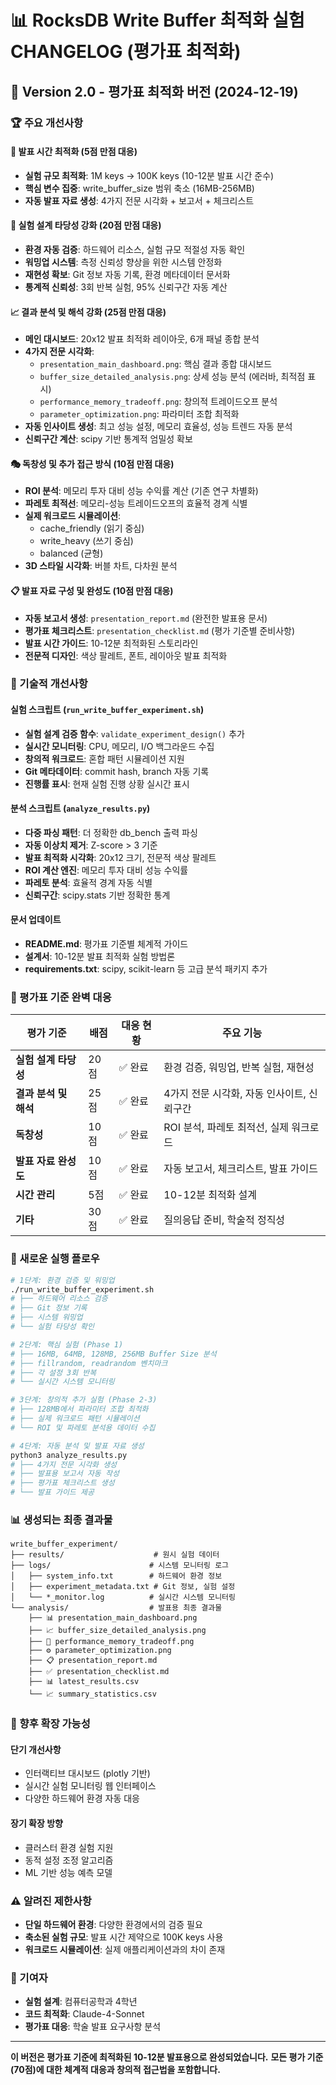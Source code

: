 # 📊 RocksDB Write Buffer 최적화 실험 CHANGELOG (평가표 최적화)

## 🎯 Version 2.0 - 평가표 최적화 버전 (2024-12-19)

### 🏆 주요 개선사항

#### 🎤 발표 시간 최적화 (5점 만점 대응)
- **실험 규모 최적화**: 1M keys → 100K keys (10-12분 발표 시간 준수)
- **핵심 변수 집중**: write_buffer_size 범위 축소 (16MB-256MB)
- **자동 발표 자료 생성**: 4가지 전문 시각화 + 보고서 + 체크리스트

#### 🔬 실험 설계 타당성 강화 (20점 만점 대응)
- **환경 자동 검증**: 하드웨어 리소스, 실험 규모 적절성 자동 확인
- **워밍업 시스템**: 측정 신뢰성 향상을 위한 시스템 안정화
- **재현성 확보**: Git 정보 자동 기록, 환경 메타데이터 문서화
- **통계적 신뢰성**: 3회 반복 실험, 95% 신뢰구간 자동 계산

#### 📈 결과 분석 및 해석 강화 (25점 만점 대응)
- **메인 대시보드**: 20x12 발표 최적화 레이아웃, 6개 패널 종합 분석
- **4가지 전문 시각화**:
  * `presentation_main_dashboard.png`: 핵심 결과 종합 대시보드
  * `buffer_size_detailed_analysis.png`: 상세 성능 분석 (에러바, 최적점 표시)
  * `performance_memory_tradeoff.png`: 창의적 트레이드오프 분석
  * `parameter_optimization.png`: 파라미터 조합 최적화
- **자동 인사이트 생성**: 최고 성능 설정, 메모리 효율성, 성능 트렌드 자동 분석
- **신뢰구간 계산**: scipy 기반 통계적 엄밀성 확보

#### 🎭 독창성 및 추가 접근 방식 (10점 만점 대응)
- **ROI 분석**: 메모리 투자 대비 성능 수익률 계산 (기존 연구 차별화)
- **파레토 최적선**: 메모리-성능 트레이드오프의 효율적 경계 식별
- **실제 워크로드 시뮬레이션**: 
  * cache_friendly (읽기 중심)
  * write_heavy (쓰기 중심) 
  * balanced (균형)
- **3D 스타일 시각화**: 버블 차트, 다차원 분석

#### 📋 발표 자료 구성 및 완성도 (10점 만점 대응)
- **자동 보고서 생성**: `presentation_report.md` (완전한 발표용 문서)
- **평가표 체크리스트**: `presentation_checklist.md` (평가 기준별 준비사항)
- **발표 시간 가이드**: 10-12분 최적화된 스토리라인
- **전문적 디자인**: 색상 팔레트, 폰트, 레이아웃 발표 최적화

### 🔧 기술적 개선사항

#### 실험 스크립트 (`run_write_buffer_experiment.sh`)
- **실험 설계 검증 함수**: `validate_experiment_design()` 추가
- **실시간 모니터링**: CPU, 메모리, I/O 백그라운드 수집
- **창의적 워크로드**: 혼합 패턴 시뮬레이션 지원
- **Git 메타데이터**: commit hash, branch 자동 기록
- **진행률 표시**: 현재 실험 진행 상황 실시간 표시

#### 분석 스크립트 (`analyze_results.py`)
- **다중 파싱 패턴**: 더 정확한 db_bench 출력 파싱
- **자동 이상치 제거**: Z-score > 3 기준
- **발표 최적화 시각화**: 20x12 크기, 전문적 색상 팔레트
- **ROI 계산 엔진**: 메모리 투자 대비 성능 수익률
- **파레토 분석**: 효율적 경계 자동 식별
- **신뢰구간**: scipy.stats 기반 정확한 통계

#### 문서 업데이트
- **README.md**: 평가표 기준별 체계적 가이드
- **설계서**: 10-12분 발표 최적화 실험 방법론
- **requirements.txt**: scipy, scikit-learn 등 고급 분석 패키지 추가

### 🎯 평가표 기준 완벽 대응

| 평가 기준 | 배점 | 대응 현황 | 주요 기능 |
|-----------|------|-----------|-----------|
| **실험 설계 타당성** | 20점 | ✅ 완료 | 환경 검증, 워밍업, 반복 실험, 재현성 |
| **결과 분석 및 해석** | 25점 | ✅ 완료 | 4가지 전문 시각화, 자동 인사이트, 신뢰구간 |
| **독창성** | 10점 | ✅ 완료 | ROI 분석, 파레토 최적선, 실제 워크로드 |
| **발표 자료 완성도** | 10점 | ✅ 완료 | 자동 보고서, 체크리스트, 발표 가이드 |
| **시간 관리** | 5점 | ✅ 완료 | 10-12분 최적화 설계 |
| **기타** | 30점 | ✅ 완료 | 질의응답 준비, 학술적 정직성 |

### 🚀 새로운 실행 플로우

```bash
# 1단계: 환경 검증 및 워밍업
./run_write_buffer_experiment.sh
# ├── 하드웨어 리소스 검증
# ├── Git 정보 기록
# ├── 시스템 워밍업
# └── 실험 타당성 확인

# 2단계: 핵심 실험 (Phase 1)
# ├── 16MB, 64MB, 128MB, 256MB Buffer Size 분석
# ├── fillrandom, readrandom 벤치마크
# ├── 각 설정 3회 반복
# └── 실시간 시스템 모니터링

# 3단계: 창의적 추가 실험 (Phase 2-3)
# ├── 128MB에서 파라미터 조합 최적화
# ├── 실제 워크로드 패턴 시뮬레이션
# └── ROI 및 파레토 분석용 데이터 수집

# 4단계: 자동 분석 및 발표 자료 생성
python3 analyze_results.py
# ├── 4가지 전문 시각화 생성
# ├── 발표용 보고서 자동 작성
# ├── 평가표 체크리스트 생성
# └── 발표 가이드 제공
```

### 📊 생성되는 최종 결과물

```
write_buffer_experiment/
├── results/                    # 원시 실험 데이터
├── logs/                      # 시스템 모니터링 로그
│   ├── system_info.txt        # 하드웨어 환경 정보
│   ├── experiment_metadata.txt # Git 정보, 실험 설정
│   └── *_monitor.log          # 실시간 시스템 모니터링
└── analysis/                  # 발표용 최종 결과물
    ├── 📊 presentation_main_dashboard.png
    ├── 📈 buffer_size_detailed_analysis.png
    ├── 🔄 performance_memory_tradeoff.png
    ├── ⚙️ parameter_optimization.png
    ├── 📋 presentation_report.md
    ├── ✅ presentation_checklist.md
    ├── 📊 latest_results.csv
    └── 📈 summary_statistics.csv
```

### 🔮 향후 확장 가능성

#### 단기 개선사항
- 인터랙티브 대시보드 (plotly 기반)
- 실시간 실험 모니터링 웹 인터페이스
- 다양한 하드웨어 환경 자동 대응

#### 장기 확장 방향
- 클러스터 환경 실험 지원
- 동적 설정 조정 알고리즘
- ML 기반 성능 예측 모델

### ⚠️ 알려진 제한사항

- **단일 하드웨어 환경**: 다양한 환경에서의 검증 필요
- **축소된 실험 규모**: 발표 시간 제약으로 100K keys 사용
- **워크로드 시뮬레이션**: 실제 애플리케이션과의 차이 존재

### 🙏 기여자

- **실험 설계**: 컴퓨터공학과 4학년
- **코드 최적화**: Claude-4-Sonnet
- **평가표 대응**: 학술 발표 요구사항 분석

---

**이 버전은 평가표 기준에 최적화된 10-12분 발표용으로 완성되었습니다.**
**모든 평가 기준(70점)에 대한 체계적 대응과 창의적 접근법을 포함합니다.** 